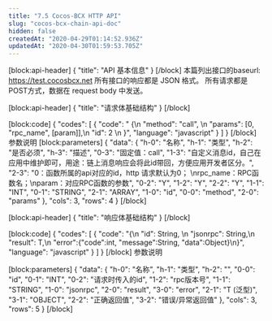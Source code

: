 ```yaml
---
title: "7.5 Cocos-BCX HTTP API"
slug: "cocos-bcx-chain-api-doc"
hidden: false
createdAt: "2020-04-29T01:14:52.936Z"
updatedAt: "2020-04-30T01:59:53.705Z"
---
```

[block:api-header]
{
  "title": "API 基本信息"
}
[/block]
本篇列出接口的baseurl: https://test.cocosbcx.net
所有接口的响应都是 JSON 格式。
所有请求都是POST方式，数据在 request body 中发送。

[block:api-header]
{
  "title": "请求体基础结构"
}
[/block]

[block:code]
{
  "codes": [
    {
      "code": " {\n   \"method\": \"call\", \n   \"params\": [0, \"rpc_name\", [param]],\n   \"id\": 2 \n }",
      "language": "javascript"
    }
  ]
}
[/block]
参数说明
[block:parameters]
{
  "data": {
    "h-0": "名称",
    "h-1": "类型",
    "h-2": "是否必须",
    "h-3": "描述",
    "0-3": "固定值：call",
    "1-3": "自定义消息id，自己在应用中维护即可，用途：链上消息响应会将此id带回，方便应用开发者区分。",
    "2-3": "0：函数所属的api对应的id，http 请求默认为0； \nrpc_name：RPC函数名；\nparam：对应RPC函数的参数",
    "0-2": "Y",
    "1-2": "Y",
    "2-2": "Y",
    "1-1": "INT",
    "0-1": "STRING",
    "2-1": "ARRAY",
    "1-0": "id",
    "0-0": "method",
    "2-0": "params"
  },
  "cols": 3,
  "rows": 4
}
[/block]

[block:api-header]
{
  "title": "响应体基础结构"
}
[/block]

[block:code]
{
  "codes": [
    {
      "code": "{\n  \"id\": String, \n  \"jsonrpc\": String,\n  \"result\": T,\n  \"error\":{\"code\":int, \"message\":String, \"data\":Object}\n}",
      "language": "javascript"
    }
  ]
}
[/block]
参数说明

[block:parameters]
{
  "data": {
    "h-0": "名称",
    "h-1": "类型",
    "h-2": "",
    "0-0": "id",
    "0-1": "INT",
    "0-2": "请求时传入的id",
    "1-2": "rpc版本号",
    "1-1": "STRING",
    "1-0": "jsonrpc",
    "2-0": "result",
    "3-0": "error",
    "2-1": "T (泛型)",
    "3-1": "OBJECT",
    "2-2": "正确返回值",
    "3-2": "错误/异常返回值"
  },
  "cols": 3,
  "rows": 5
}
[/block]